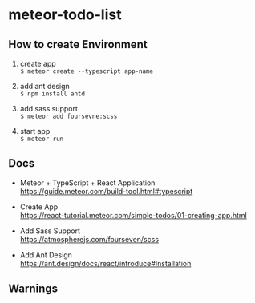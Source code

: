 # meteor-todo-list

## How to create Environment
1. create app   
`$ meteor create --typescript app-name`

2. add ant design   
`$ npm install antd`

3. add sass support   
`$ meteor add foursevne:scss`

4. start app   
`$ meteor run`

## Docs

- Meteor + TypeScript + React Application  
https://guide.meteor.com/build-tool.html#typescript

- Create App   
https://react-tutorial.meteor.com/simple-todos/01-creating-app.html

- Add Sass Support   
https://atmospherejs.com/fourseven/scss

- Add Ant Design   
https://ant.design/docs/react/introduce#Installation

## Warnings

## 
